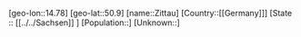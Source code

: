 ﻿---
location: [50.9,14.78]
mapzoom: [7,12] 
mapmarker: city 
type: City
tags:
- geo/City


SpocWebEntityId: 35839
isDeleted: false
confidential: public

---
[geo-lon::14.78]
[geo-lat::50.9]
[name::Zittau]
[Country::[[Germany]]]
[State :: [[../../Sachsen]] ]
[Population::]
[Unknown::]


